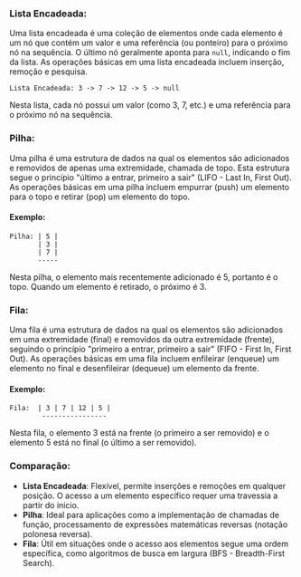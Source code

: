 ### Lista Encadeada:

Uma lista encadeada é uma coleção de elementos onde cada elemento é um nó que contém um valor e uma referência (ou ponteiro) para o próximo nó na sequência. O último nó geralmente aponta para `null`, indicando o fim da lista. As operações básicas em uma lista encadeada incluem inserção, remoção e pesquisa.

```
Lista Encadeada: 3 -> 7 -> 12 -> 5 -> null
```

Nesta lista, cada nó possui um valor (como 3, 7, etc.) e uma referência para o próximo nó na sequência.

### Pilha:

Uma pilha é uma estrutura de dados na qual os elementos são adicionados e removidos de apenas uma extremidade, chamada de topo. Esta estrutura segue o princípio "último a entrar, primeiro a sair" (LIFO - Last In, First Out). As operações básicas em uma pilha incluem empurrar (push) um elemento para o topo e retirar (pop) um elemento do topo.

#### Exemplo:
```
Pilha: | 5 |
       | 3 |
       | 7 |
       -----
```
Nesta pilha, o elemento mais recentemente adicionado é 5, portanto é o topo. Quando um elemento é retirado, o próximo é 3.

### Fila:

Uma fila é uma estrutura de dados na qual os elementos são adicionados em uma extremidade (final) e removidos da outra extremidade (frente), seguindo o princípio "primeiro a entrar, primeiro a sair" (FIFO - First In, First Out). As operações básicas em uma fila incluem enfileirar (enqueue) um elemento no final e desenfileirar (dequeue) um elemento da frente.

#### Exemplo:
```
Fila:  | 3 | 7 | 12 | 5 |
        ----------------
```
Nesta fila, o elemento 3 está na frente (o primeiro a ser removido) e o elemento 5 está no final (o último a ser removido).

### Comparação:

- **Lista Encadeada**: Flexível, permite inserções e remoções em qualquer posição. O acesso a um elemento específico requer uma travessia a partir do início.
- **Pilha**: Ideal para aplicações como a implementação de chamadas de função, processamento de expressões matemáticas reversas (notação polonesa reversa).
- **Fila**: Útil em situações onde o acesso aos elementos segue uma ordem específica, como algoritmos de busca em largura (BFS - Breadth-First Search).
